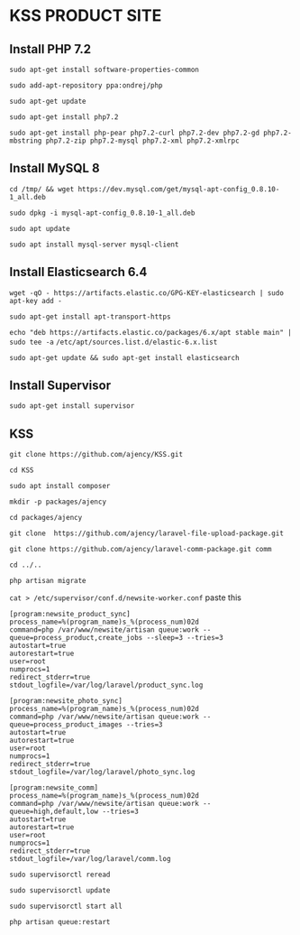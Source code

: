 # KSS PRODUCT SITE

## Install PHP 7.2
`sudo apt-get install software-properties-common`

`sudo add-apt-repository ppa:ondrej/php`

`sudo apt-get update`

`sudo apt-get install php7.2`

`sudo apt-get install php-pear php7.2-curl php7.2-dev php7.2-gd php7.2-mbstring php7.2-zip php7.2-mysql php7.2-xml php7.2-xmlrpc`

## Install MySQL 8
`cd /tmp/ && wget https://dev.mysql.com/get/mysql-apt-config_0.8.10-1_all.deb`

`sudo dpkg -i mysql-apt-config_0.8.10-1_all.deb`

`sudo apt update`

`sudo apt install mysql-server mysql-client`

## Install Elasticsearch 6.4
`wget -qO - https://artifacts.elastic.co/GPG-KEY-elasticsearch | sudo apt-key add -`

`sudo apt-get install apt-transport-https`

`echo "deb https://artifacts.elastic.co/packages/6.x/apt stable main" | sudo tee -a` `/etc/apt/sources.list.d/elastic-6.x.list`

`sudo apt-get update && sudo apt-get install elasticsearch`

## Install Supervisor
`sudo apt-get install supervisor`

## KSS
`git clone https://github.com/ajency/KSS.git`

`cd KSS`

`sudo apt install composer`

`mkdir -p packages/ajency`

`cd packages/ajency`

`git clone  https://github.com/ajency/laravel-file-upload-package.git` 

`git clone https://github.com/ajency/laravel-comm-package.git comm`

`cd ../..`

`php artisan migrate`





`cat > /etc/supervisor/conf.d/newsite-worker.conf`
paste this
```
[program:newsite_product_sync]
process_name=%(program_name)s_%(process_num)02d
command=php /var/www/newsite/artisan queue:work --queue=process_product,create_jobs --sleep=3 --tries=3
autostart=true
autorestart=true
user=root
numprocs=1
redirect_stderr=true
stdout_logfile=/var/log/laravel/product_sync.log

[program:newsite_photo_sync]
process_name=%(program_name)s_%(process_num)02d
command=php /var/www/newsite/artisan queue:work --queue=process_product_images --tries=3
autostart=true
autorestart=true
user=root
numprocs=1
redirect_stderr=true
stdout_logfile=/var/log/laravel/photo_sync.log

[program:newsite_comm]
process_name=%(program_name)s_%(process_num)02d
command=php /var/www/newsite/artisan queue:work --queue=high,default,low --tries=3
autostart=true
autorestart=true
user=root
numprocs=1
redirect_stderr=true
stdout_logfile=/var/log/laravel/comm.log
```



`sudo supervisorctl reread` 

`sudo supervisorctl update` 

`sudo supervisorctl start all`

`php artisan queue:restart`
